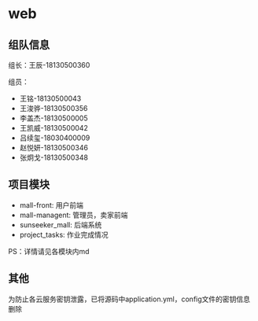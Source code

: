 # web
## 组队信息

组长：王辰-18130500360

组员：

+ 王铭-18130500043
+ 王浚骅-18130500356
+ 李盖杰-18130500005
+ 王凯威-18130500042
+ 吕续玺-18030400009
+ 赵悦妍-18130500346
+ 张炯戈-18130500348

## 项目模块
+ mall-front: 用户前端
+ mall-managent: 管理员，卖家前端
+ sunseeker_mall: 后端系统
+ project_tasks: 作业完成情况

PS：详情请见各模块内md
## 其他
为防止各云服务密钥泄露，已将源码中application.yml，config文件的密钥信息删除
